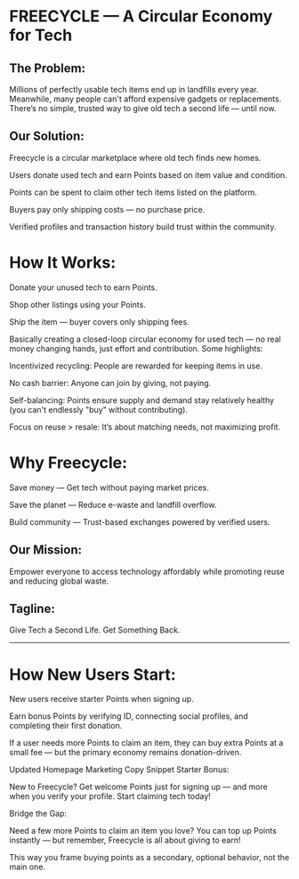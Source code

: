 # FREECYCLE — A Circular Economy for Tech

## The Problem:

Millions of perfectly usable tech items end up in landfills every year. Meanwhile, many people can't afford expensive gadgets or replacements. There’s no simple, trusted way to give old tech a second life — until now.

## Our Solution:

Freecycle is a circular marketplace where old tech finds new homes.

Users donate used tech and earn Points based on item value and condition.

Points can be spent to claim other tech items listed on the platform.

Buyers pay only shipping costs — no purchase price.

Verified profiles and transaction history build trust within the community.

# How It Works:

Donate your unused tech to earn Points.

Shop other listings using your Points.

Ship the item — buyer covers only shipping fees.

Basically creating a closed-loop circular economy for used tech — no real money changing hands, just effort and contribution. Some highlights:

Incentivized recycling: People are rewarded for keeping items in use.

No cash barrier: Anyone can join by giving, not paying.

Self-balancing: Points ensure supply and demand stay relatively healthy (you can't endlessly "buy" without contributing).

Focus on reuse > resale: It’s about matching needs, not maximizing profit.

# Why Freecycle:

Save money — Get tech without paying market prices.

Save the planet — Reduce e-waste and landfill overflow.

Build community — Trust-based exchanges powered by verified users.

## Our Mission:

Empower everyone to access technology affordably while promoting reuse and reducing global waste.

## Tagline:

Give Tech a Second Life. Get Something Back.

---

# How New Users Start:

New users receive starter Points when signing up.

Earn bonus Points by verifying ID, connecting social profiles, and completing their first donation.

If a user needs more Points to claim an item, they can buy extra Points at a small fee — but the primary economy remains donation-driven.

Updated Homepage Marketing Copy Snippet Starter Bonus:

New to Freecycle? Get welcome Points just for signing up — and more when you verify your profile. Start claiming tech today!

Bridge the Gap:

Need a few more Points to claim an item you love? You can top up Points instantly — but remember, Freecycle is all about giving to earn!

This way you frame buying points as a secondary, optional behavior, not the main one.
